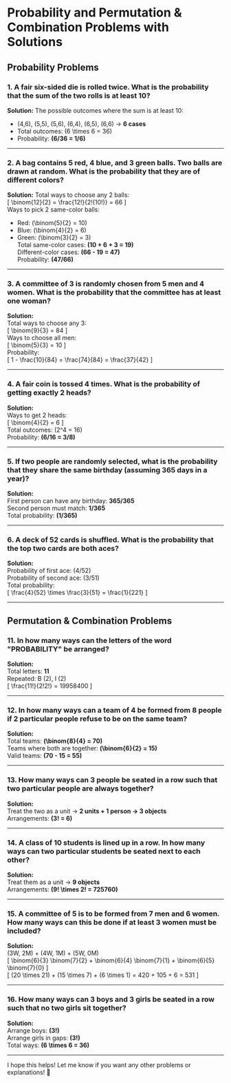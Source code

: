 # Probability and Permutation & Combination Problems with Solutions

## **Probability Problems**

### **1. A fair six-sided die is rolled twice. What is the probability that the sum of the two rolls is at least 10?**  
**Solution:** The possible outcomes where the sum is at least 10:  
- (4,6), (5,5), (5,6), (6,4), (6,5), (6,6) → **6 cases**  
- Total outcomes: \(6 \times 6 = 36\)  
- Probability: **\(6/36 = 1/6\)**  

---

### **2. A bag contains 5 red, 4 blue, and 3 green balls. Two balls are drawn at random. What is the probability that they are of different colors?**  
**Solution:** Total ways to choose any 2 balls:  
\[
\binom{12}{2} = \frac{12!}{2!(10!)} = 66
\]  
Ways to pick 2 same-color balls:  
- Red: \(\binom{5}{2} = 10\)  
- Blue: \(\binom{4}{2} = 6\)  
- Green: \(\binom{3}{2} = 3\)  
Total same-color cases: **\(10 + 6 + 3 = 19\)**  
Different-color cases: **\(66 - 19 = 47\)**  
Probability: **\(47/66\)**  

---

### **3. A committee of 3 is randomly chosen from 5 men and 4 women. What is the probability that the committee has at least one woman?**  
**Solution:**  
Total ways to choose any 3:  
\[
\binom{9}{3} = 84
\]  
Ways to choose all men:  
\[
\binom{5}{3} = 10
\]  
Probability:  
\[
1 - \frac{10}{84} = \frac{74}{84} = \frac{37}{42}
\]  

---

### **4. A fair coin is tossed 4 times. What is the probability of getting exactly 2 heads?**  
**Solution:**  
Ways to get 2 heads:  
\[
\binom{4}{2} = 6
\]  
Total outcomes: \(2^4 = 16\)  
Probability: **\(6/16 = 3/8\)**  

---

### **5. If two people are randomly selected, what is the probability that they share the same birthday (assuming 365 days in a year)?**  
**Solution:**  
First person can have any birthday: **365/365**  
Second person must match: **1/365**  
Total probability: **\(1/365\)**  

---

### **6. A deck of 52 cards is shuffled. What is the probability that the top two cards are both aces?**  
**Solution:**  
Probability of first ace: \(4/52\)  
Probability of second ace: \(3/51\)  
Total probability:  
\[
\frac{4}{52} \times \frac{3}{51} = \frac{1}{221}
\]  

---

## **Permutation & Combination Problems**

### **11. In how many ways can the letters of the word "PROBABILITY" be arranged?**  
**Solution:**  
Total letters: **11**  
Repeated: B (2), I (2)  
\[
\frac{11!}{2!2!} = 19958400
\]  

---

### **12. In how many ways can a team of 4 be formed from 8 people if 2 particular people refuse to be on the same team?**  
**Solution:**  
Total teams: **\(\binom{8}{4} = 70\)**  
Teams where both are together: **\(\binom{6}{2} = 15\)**  
Valid teams: **\(70 - 15 = 55\)**  

---

### **13. How many ways can 3 people be seated in a row such that two particular people are always together?**  
**Solution:**  
Treat the two as a unit → **2 units + 1 person → 3 objects**  
Arrangements: **\(3! = 6\)**  

---

### **14. A class of 10 students is lined up in a row. In how many ways can two particular students be seated next to each other?**  
**Solution:**  
Treat them as a unit → **9 objects**  
Arrangements: **\(9! \times 2! = 725760\)**  

---

### **15. A committee of 5 is to be formed from 7 men and 6 women. How many ways can this be done if at least 3 women must be included?**  
**Solution:**  
(3W, 2M) + (4W, 1M) + (5W, 0M)  
\[
\binom{6}{3} \binom{7}{2} + \binom{6}{4} \binom{7}{1} + \binom{6}{5} \binom{7}{0}
\]  
\[
(20 \times 21) + (15 \times 7) + (6 \times 1) = 420 + 105 + 6 = 531
\]  

---

### **16. How many ways can 3 boys and 3 girls be seated in a row such that no two girls sit together?**  
**Solution:**  
Arrange boys: **\(3!\)**  
Arrange girls in gaps: **\(3!\)**  
Total ways: **\(6 \times 6 = 36\)**  

---

I hope this helps! Let me know if you want any other problems or explanations! 🚀
